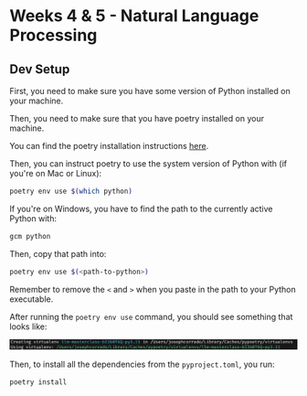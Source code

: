 # Weeks 4 & 5 - Natural Language Processing

## Dev Setup

First, you need to make sure you have some version of Python installed on your machine.

Then, you need to make sure that you have poetry installed on your machine.

You can find the poetry installation instructions [here](https://python-poetry.org/docs/).

Then, you can instruct poetry to use the system version of Python with (if you're on Mac or Linux):

```bash
poetry env use $(which python)
```

If you're on Windows, you have to find the path to the currently active Python with:

```bash
gcm python
```

Then, copy that path into:

```bash
poetry env use $(<path-to-python>)
```

Remember to remove the `<` and `>` when you paste in the path to your Python executable.

After running the `poetry env use` command, you should see something that looks like:

![Create poetry environment](img/image.png)

Then, to install all the dependencies from the `pyproject.toml`, you run:

```bash
poetry install
```